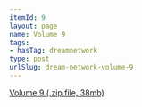 ```yaml
---
itemId: 9
layout: page
name: Volume 9
tags:
- hasTag: dreamnetwork
type: post
urlSlug: dream-network-volume-9
---
```

<a href="files/Volume_9.zip" download>Volume 9 (.zip file, 38mb)</a>